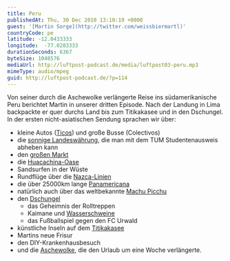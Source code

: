 ```yaml
---
title: Peru
publishedAt: Thu, 30 Dec 2010 13:10:19 +0000
guest: '[Martin Sorge](http://twitter.com/weissbiermartl)'
countryCode: pe
latitude: -12.0433333
longitude:  -77.0283333
durationSeconds: 6367
byteSize: 1048576
mediaUrl: http://luftpost-podcast.de/media/luftpost03-peru.mp3
mimeType: audio/mpeg
guid: http://luftpost-podcast.de/?p=114
---
```


Von seiner durch die Aschewolke verlängerte Reise ins südamerikanische Peru berichtet Martin in unserer dritten Episode. Nach der Landung in Lima backpackte er quer durchs Land bis zum Titikakasee und in den Dschungel. In der ersten nicht-asiatischen Sendung sprachen wir über:
* kleine Autos ([Ticos](http://upload.wikimedia.org/wikipedia/commons/d/d4/Daewoo%5FTico%5Fvl.jpg)) und große Busse (Colectivos)
* die [sonnige Landeswährung](http://www.religare-reisen.de/Wichtige-Reiseinformationen-fur-die-Perureise/Geld-und-Wahrung-auf-ihrer-Peru-Reise.html), die man mit dem TUM Studentenausweis abheben kann
* den [großen Markt](http://luftpost-podcast.de/wp-content/uploads/01042010586.jpg)
* die [Huacachina-Oase](http://www.religare-reisen.de/mambots/content/multithumb/images/b.770.540.16777215.1..stories.peru.reisebeschreibung.Huacachina%5FPanorama.jpg)
* Sandsurfen in der Wüste
* Rundflüge über die [Nazca-Linien](http://maps.google.de/maps?f=q&source=embed&hl=de&geocode=&q=palpa&sll=-15.282198,-75.049324&sspn=0.172215,0.261612&ie=UTF8&hq=palpa&hnear=&t=h&ll=-14.690276,-75.10771&spn=0.002491,0.003433&z=18)
* die über 25000km lange [Panamericana](http://www.slkl.ch/PanAmericana.jpg)
* natürlich auch über das weltbekannte [Machu Picchu](http://wikitravel.org/en/Machu%5FPicchu)
* den [Dschungel](http://luftpost-podcast.de/wp-content/uploads/09042010606.jpg)  
   * das Geheimnis der Rolltreppen  
   * Kaimane und [Wasserschweine](http://upload.wikimedia.org/wikipedia/commons/1/15/Hydrochoerus%5Fhydrochaeris.jpg)  
   * das Fußballspiel gegen den FC Urwald
* künstliche Inseln auf dem [Titikakasee](http://www.umdiewelt.de/Die-Amerikas/Suedamerika/Peru/Reisebericht-5214/Kapitel-8.html)
* Martins neue Frisur
* den DIY-Krankenhausbesuch
* und die [Aschewolke](http://www.tagesschau.de/ausland/islandvulkan100.html), die den Urlaub um eine Woche verlängerte.
